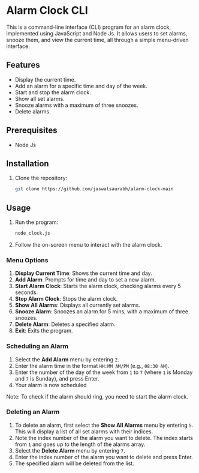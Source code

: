 # Alarm Clock CLI

This is a command-line interface (CLI) program for an alarm clock, implemented using JavaScript and Node Js. It allows users to set alarms, snooze them, and view the current time, all through a simple menu-driven interface.

## Features

- Display the current time.
- Add an alarm for a specific time and day of the week.
- Start and stop the alarm clock.
- Show all set alarms.
- Snooze alarms with a maximum of three snoozes.
- Delete alarms.

## Prerequisites

- Node Js

## Installation

1. Clone the repository:

    ```bash
    git clone https://github.com/jaswalsaurabh/alarm-clock-main
    ```

## Usage

1. Run the program:

    ```bash
    node clock.js
    ```

2. Follow the on-screen menu to interact with the alarm clock.

### Menu Options

1. **Display Current Time**: Shows the current time and day.
2. **Add Alarm**: Prompts for time and day to set a new alarm.
3. **Start Alarm Clock**: Starts the alarm clock, checking alarms every 5 seconds.
4. **Stop Alarm Clock**: Stops the alarm clock.
5. **Show All Alarms**: Displays all currently set alarms.
6. **Snooze Alarm**: Snoozes an alarm for 5 mins, with a maximum of three snoozes.
7. **Delete Alarm**: Deletes a specified alarm.
8. **Exit**: Exits the program.

### Scheduling an Alarm

1. Select the **Add Alarm** menu by entering `2`.
2. Enter the alarm time in the format `HH:MM AM/PM` (e.g., `08:30 AM`).
3. Enter the number of the day of the week from `1` to `7` (where `1` is Monday and `7` is Sunday), and press Enter.
4. Your alarm is now scheduled

Note: To check if the alarm should ring, you need to start the alarm clock.

### Deleting an Alarm

1. To delete an alarm, first select the **Show All Alarms** menu by entering `5`. This will display a list of all set alarms with their indices.
2. Note the index number of the alarm you want to delete. The index starts from `1` and goes up to the length of the alarms array.
3. Select the **Delete Alarm** menu by entering `7`.
4. Enter the index number of the alarm you want to delete and press Enter.
5. The specified alarm will be deleted from the list.
